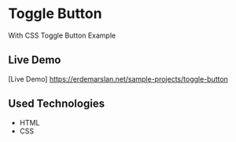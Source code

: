 # Toggle Button

With CSS Toggle Button Example


## Live Demo

[Live Demo] https://erdemarslan.net/sample-projects/toggle-button


## Used Technologies 

+ HTML
+ CSS
